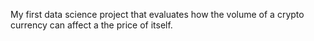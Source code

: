 My first data science project that evaluates how the volume of a crypto currency can affect a the price of itself.
